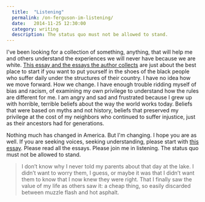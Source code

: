 ```yaml
---
  title:  "Listening"
  permalink: /on-ferguson-im-listening/
  date:   2014-11-25 12:30:00
  category: writing
  description: The status quo must not be allowed to stand.
---
```


I've been looking for a collection of something, anything, that will help me and others understand the experiences we will never have because we are white. [This essay and the essays the author collects](http://www.fastcolabs.com/3039094/today-in-tabs/today-in-tabs-i-will-only-bleed-here) are just about the best place to start if you want to put yourself in the shoes of the black people who suffer daily under the structures of their country. I have no idea how we move forward. How we change. I have enough trouble ridding myself of bias and racism, of examining my own privilege to understand how the rules are different for me. I am angry and sad and frustrated because I grew up with horrible, terrible beliefs about the way the world works today. Beliefs that were based on myths and not history, beliefs that preserved my privilege at the cost of my neighbors who continued to suffer injustice, just as their ancestors had for generations.

Nothing much has changed in America. But I'm changing. I hope you are as well. If you are seeking voices, seeking understanding, please start with [this essay](http://www.fastcolabs.com/3039094/today-in-tabs/today-in-tabs-i-will-only-bleed-here). Please read all the essays. Please join me in listening. The status quo must not be allowed to stand.

> I don’t know why I never told my parents about that day at the lake. I didn’t want to worry them, I guess, or maybe it was that I didn’t want them to know that I now knew they were right. That I finally saw the value of my life as others saw it: a cheap thing, so easily discarded between muzzle flash and hot asphalt.
